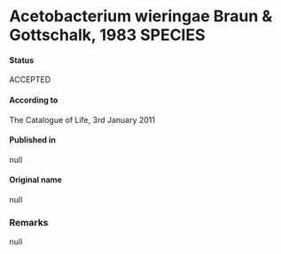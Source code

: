 # Acetobacterium wieringae Braun & Gottschalk, 1983 SPECIES

#### Status
ACCEPTED

#### According to
The Catalogue of Life, 3rd January 2011

#### Published in
null

#### Original name
null

### Remarks
null